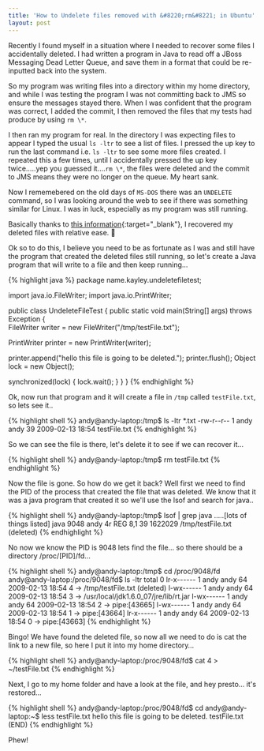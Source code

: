 ```yaml
---
title: 'How to Undelete files removed with &#8220;rm&#8221; in Ubuntu'
layout: post
---
```


Recently I found myself in a situation where I needed to recover some files I accidentally deleted. I had written a program in Java to read off a JBoss Messaging Dead Letter Queue, and save them in a format that could be re-inputted back into the system.

So my program was writing files into a directory within my home directory, and while I was testing the program I was not committing back to JMS so ensure the messages stayed there. When I was confident that the program was correct, I added the commit, I then removed the files that my tests had produce by using `rm \*`.

I then ran my program for real. In the directory I was expecting files to appear I typed the usual `ls -ltr` to see a list of files. I pressed the up key to run the last command i.e. `ls -ltr` to see some more files created. I repeated this a few times, until I accidentally pressed the up key twice…..yep you guessed it….`rm \*`, the files were deleted and the commit to JMS means they were no longer on the queue. My heart sank.

Now I rememebered on the old days of `MS-DOS` there was an `UNDELETE` command, so I was looking around the web to see if there was something similar for Linux. I was in luck, especially as my program was still running.

Basically thanks to [this information](http://www.oreillynet.com/pub/h/363){:target="_blank"}, I recovered my deleted files with relative ease. 🙂

Ok so to do this, I believe you need to be as fortunate as I was and still have the program that created the deleted files still running, so let's create a Java program that will write to a file and then keep running…

{% highlight java %}
package name.kayley.undeletefiletest;

import java.io.FileWriter;
import java.io.PrintWriter;

public class UndeleteFileTest {
 public static void main(String[] args) throws Exception {  
  FileWriter writer = new FileWriter("/tmp/testFile.txt");
  
  PrintWriter printer = new PrintWriter(writer);
  
  printer.append("hello this file is going to be deleted.");
  printer.flush();
  Object lock = new Object();
  
  synchronized(lock) {
   lock.wait();
  }
 }
}
{% endhighlight %}

Ok, now run that program and it will create a file in `/tmp` called `testFile.txt`, so lets see it..

{% highlight shell %}
andy@andy-laptop:/tmp$ ls -ltr *.txt
-rw-r--r-- 1 andy andy 39 2009-02-13 18:54 testFile.txt
{% endhighlight %}

So we can see the file is there, let's delete it to see if we can recover it…

{% highlight shell %}
andy@andy-laptop:/tmp$ rm testFile.txt
{% endhighlight %}

Now the file is gone. So how do we get it back? Well first we need to find the PID of the process that created the file that was deleted. We know that it was a java program that created it so we'll use the lsof and search for java..

{% highlight shell %}
andy@andy-laptop:/tmp$ lsof | grep java
.....[lots of things listed]
java      9048       andy    4r      REG        8,1       39 1622029 /tmp/testFile.txt (deleted)
{% endhighlight %}

No now we know the PID is 9048 lets find the file… so there should be a directory /proc/\[PID\]/fd…

{% highlight shell %}
andy@andy-laptop:/tmp$ cd /proc/9048/fd
andy@andy-laptop:/proc/9048/fd$ ls -ltr
total 0
lr-x------ 1 andy andy 64 2009-02-13 18:54 4 -> /tmp/testFile.txt (deleted)
l-wx------ 1 andy andy 64 2009-02-13 18:54 3 -> /usr/local/jdk1.6.0_07/jre/lib/rt.jar
l-wx------ 1 andy andy 64 2009-02-13 18:54 2 -> pipe:[43665]
l-wx------ 1 andy andy 64 2009-02-13 18:54 1 -> pipe:[43664]
lr-x------ 1 andy andy 64 2009-02-13 18:54 0 -> pipe:[43663]
{% endhighlight %}

Bingo! We have found the deleted file, so now all we need to do is cat the link to a new file, so here I put it into my home directory…

{% highlight shell %}
andy@andy-laptop:/proc/9048/fd$ cat 4 > ~/testFile.txt
{% endhighlight %}

Next, I go to my home folder and have a look at the file, and hey presto… it's restored…

{% highlight shell %}
andy@andy-laptop:/proc/9048/fd$ cd
andy@andy-laptop:~$ less testFile.txt 
hello this file is going to be deleted.
testFile.txt (END) 
{% endhighlight %}

Phew!

